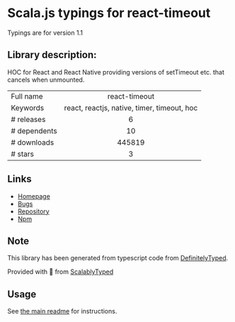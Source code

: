 
# Scala.js typings for react-timeout

Typings are for version 1.1

## Library description:
HOC for React and React Native providing versions of setTimeout etc. that cancels when unmounted.

|                    |                 |
| ------------------ | :-------------: |
| Full name          | react-timeout |
| Keywords           | react, reactjs, native, timer, timeout, hoc |
| # releases         | 6 |
| # dependents       | 10 |
| # downloads        | 445819 |
| # stars            | 3 |

## Links
- [Homepage](https://github.com/plougsgaard/react-timeout)
- [Bugs](https://github.com/plougsgaard/react-timeout/issues)
- [Repository](https://github.com/plougsgaard/react-timeout)
- [Npm](https://www.npmjs.com/package/react-timeout)
    


## Note
This library has been generated from typescript code from [DefinitelyTyped](https://definitelytyped.org).

Provided with :purple_heart: from [ScalablyTyped](https://github.com/oyvindberg/ScalablyTyped)

## Usage
See [the main readme](../../readme.md) for instructions.


